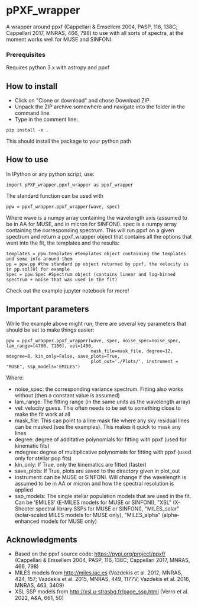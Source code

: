 # pPXF_wrapper

A wrapper around ppxf (Cappellari & Emsellem 2004, PASP, 116, 138C; Cappellari 2017, MNRAS, 466, 798) to use with all sorts of spectra, at the moment works well for MUSE and SINFONI.


### Prerequisites

Requires python 3.x with astropy and ppxf


## How to install

* Click on "Clone or download" and chose Download ZIP
* Unpack the ZIP archive somewhere and navigate into the folder in the command line
* Type in the comment line:
```
pip install -e .
```
This should install the package to your python path

## How to use
In IPython or any python script, use:
```
import pPXF_wrapper.ppxf_wrapper as ppxf_wrapper
```
The standard function can be used with
```
ppw = ppxf_wrapper.ppxf_wrapper(wave, spec)
```
Where wave is a numpy array containing the wavelength axis (assumed to be in AA for MUSE, and in micron for SINFONI). spec is a numpy array containing the corresponding spectrum.
This will run ppxf on a given spectrum and return a ppxf_wrapper object that contains all the options that went into the fit, the templates and the results:

```
templates = ppw.templates #templates object containing the templates and some info around them
pp = ppw.pp #the standard pp object returned by ppxf, the velocity is in pp.sol[0] for example
Spec = ppw.Spec #Spectrum object (contains linear and log-binned spectrum + noise that was used in the fit)
```

Check out the example jupyter notebook for more!

## Important parameters
While the example above might run, there are several key parameters that should be set to make things easier:

```
ppw = ppxf_wrapper.ppxf_wrapper(wave, spec, noise_spec=noise_spec, lam_range=[4700, 7100], vel=1400,         
                                mask_file=mask_file, degree=12, mdegree=8, kin_only=False, save_plots=True, 
                                plot_out='./Plots/', instrument = "MUSE", ssp_models='EMILES")
```
Where:
* noise_spec: the corresponding variance spectrum. Fitting also works without (then a constant value is assumed)
* lam_range: The fitting range (in the same units as the wavelength array)
* vel: velocity guess. This often needs to be set to something close to make the fit work at all
* mask_file: This can point to a line mask file where any sky residual lines can be masked (see the examples). This makes it quick to mask any lines
* degree: degree of additative polynomials for fitting with ppxf (used for kinematic fits)
* mdegree: degree of multiplicative polynomials for fitting with ppxf (used only for stellar pop fits)
* kin_only: If True, only the kinematics are fitted (faster)
* save_plots: If True, plots are saved to the directory given in plot_out
* instrument: can be MUSE or SINFONI. Will change if the wavelength is assumed to be in AA or micron and how the spectral resolution is applied
* ssp_models: The single stellar population models that are used in the fit. Can be 'EMILES' (E-MILES models for MUSE or SINFONI), "XSL" (X-Shooter spectral library SSPs for MUSE or SINFONI), "MILES_solar" (solar-scaled MILES models for MUSE only), "MILES_alpha" (alpha-enhanced models for MUSE only)

## Acknowledgments

* Based on the ppxf source code: https://pypi.org/project/ppxf/ (Cappellari & Emsellem 2004, PASP, 116, 138C; Cappellari 2017, MNRAS, 466, 798)
* MILES models from http://miles.iac.es (Vazdekis et al. 2012, MNRAS, 424, 157; Vazdekis et al. 2015, MNRAS, 449, 1177V; Vazdekis et al. 2016, MNRAS, 463, 3409)
* XSL SSP models from http://xsl.u-strasbg.fr/page_ssp.html (Verro et al. 2022, A&A, 661, 50)
